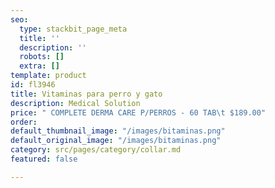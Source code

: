 ```yaml
---
seo:
  type: stackbit_page_meta
  title: ''
  description: ''
  robots: []
  extra: []
template: product
id: fl3946
title: Vitaminas para perro y gato
description: Medical Solution
price: " COMPLETE DERMA CARE P/PERROS - 60 TAB\t $189.00"
order: 
default_thumbnail_image: "/images/bitaminas.png"
default_original_image: "/images/bitaminas.png"
category: src/pages/category/collar.md
featured: false

---
```

